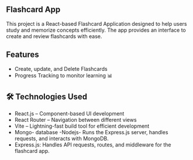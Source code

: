 ## Flashcard App

This project is a React-based Flashcard Application designed to help users study and memorize concepts efficiently. The app provides an interface to create and review flashcards with ease.

## Features

- Create, update, and Delete Flashcards
- Progress Tracking to monitor learning 📊

## 🛠️ Technologies Used

- React.js – Component-based UI development
- React Router – Navigation between different views
- Vite – Lightning-fast build tool for efficient development
- Mongo- database
  -Nodejs- Runs the Express.js server, handles requests, and interacts with MongoDB.
- Express.js: Handles API requests, routes, and middleware for the flashcard app.
